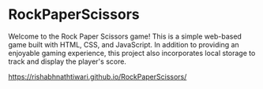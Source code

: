 # RockPaperScissors
Welcome to the Rock Paper Scissors game! This is a simple web-based game built with HTML, CSS, and JavaScript. In addition to providing an enjoyable gaming experience, this project also incorporates local storage to track and display the player's score.

https://rishabhnathtiwari.github.io/RockPaperScissors/
